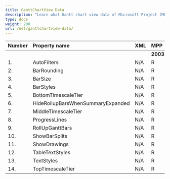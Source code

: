 ```yaml
---
title: GanttChartView Data
description: "Learn what Gantt chart view data of Microsoft Project (MPP/XML) files are can be written or read by Aspose.Tasks for .NET."
type: docs
weight: 200
url: /net/ganttchartview-data/
---
```


|**Number** |**Property name** |**XML** |**MPP** |** |** |**  |** |** |** |**Comments** |
| :- | :- | :- | :- | :- | :- | :- | :- | :- | :- | :- |
| | | |**2003** |**2007** |**2010** |**2013** |**2016** |**2019** |**2021** | |
|1. |AutoFilters |N/A |R |R |R |R |R |R |R | |
|2. |BarRounding |N/A |R |R |R |R |R |R |R | |
|3. |BarSize |N/A |R |R |R |R |R |R |R | |
|4. |BarStyles |N/A |R |R |R |R |R |R |R | |
|5. |BottomTimescaleTier |N/A |R |R |R |R |R |R |R | |
|6. |HideRollupBarsWhenSummaryExpanded |N/A |R |R |R |R |R |R |R | |
|7. |MiddleTimescaleTier|N/A |R |R |R |R |R |R |R | |
|8. |ProgressLines|N/A |R |R |R |R |R |R |R | |
|9. |RollUpGanttBars|N/A |R |R |R |R |R |R |R | |
|10. |ShowBarSplits|N/A |R |R |R |R |R |R |R | |
|11. |ShowDrawings|N/A |R |R |R |R |R |R |R | |
|12. |TableTextStyles|N/A |R |R |R |R |R |R |R | |
|13. |TextStyles|N/A |R |R |R |R |R |R |R | |
|14. |TopTimescaleTier|N/A |R |R |R |R |R |R |R | |


